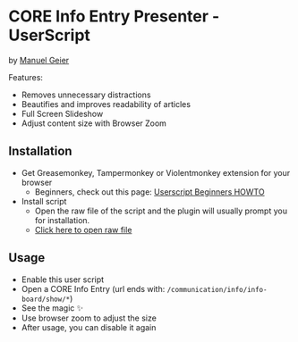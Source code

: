 # CORE Info Entry Presenter - UserScript

by [Manuel Geier](https://geier.io)

Features:

 - Removes unnecessary distractions
 - Beautifies and improves readability of articles
 - Full Screen Slideshow
 - Adjust content size with Browser Zoom
 
## Installation

 - Get Greasemonkey, Tampermonkey or Violentmonkey extension for your browser
   - Beginners, check out this page: [Userscript Beginners HOWTO](https://github.com/OpenUserJs/OpenUserJS.org/wiki/Userscript-beginners-HOWTO)
 - Install script
   - Open the raw file of the script and the plugin will usually prompt you for installation.
   - [Click here to open raw file](https://github.com/mangei/core-info-entry-presenter/raw/master/core-info-entry-presenter.user.js)
   
## Usage

 - Enable this user script
 - Open a CORE Info Entry (url ends with: `/communication/info/info-board/show/*`)
 - See the magic ✨
  - Use browser zoom to adjust the size
 - After usage, you can disable it again
